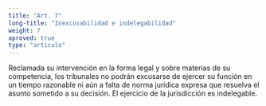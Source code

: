 ```yaml
---
title: "Art. 7"
long-title: "Inexcusabilidad e indelegabilidad"
weight: 7
aproved: true
type: "articulo"
---
```

Reclamada su intervención en la forma legal y sobre materias de su competencia, los tribunales no podrán excusarse de ejercer su función en un tiempo razonable ni aún a falta de norma jurídica expresa que resuelva el asunto sometido a su decisión. El ejercicio de la jurisdicción es indelegable.